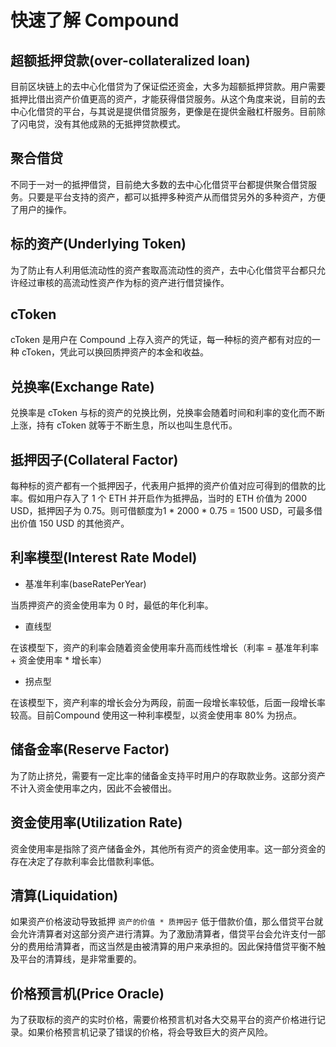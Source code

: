# 快速了解 Compound

## 超额抵押贷款(over-collateralized loan)

目前区块链上的去中心化借贷为了保证偿还资金，大多为超额抵押贷款。用户需要抵押比借出资产价值更高的资产，才能获得借贷服务。从这个角度来说，目前的去中心化借贷的平台，与其说是提供借贷服务，更像是在提供金融杠杆服务。目前除了闪电贷，没有其他成熟的无抵押贷款模式。

## 聚合借贷

不同于一对一的抵押借贷，目前绝大多数的去中心化借贷平台都提供聚合借贷服务。只要是平台支持的资产，都可以抵押多种资产从而借贷另外的多种资产，方便了用户的操作。

## 标的资产(Underlying Token)

为了防止有人利用低流动性的资产套取高流动性的资产，去中心化借贷平台都只允许经过审核的高流动性资产作为标的资产进行借贷操作。

## cToken

cToken 是用户在 Compound 上存入资产的凭证，每一种标的资产都有对应的一种 cToken，凭此可以换回质押资产的本金和收益。

## 兑换率(Exchange Rate)

兑换率是 cToken 与标的资产的兑换比例，兑换率会随着时间和利率的变化而不断上涨，持有 cToken 就等于不断生息，所以也叫生息代币。

## 抵押因子(Collateral Factor)

每种标的资产都有一个抵押因子，代表用户抵押的资产价值对应可得到的借款的比率。假如用户存入了 1 个 ETH 并开启作为抵押品，当时的 ETH 价值为 2000 USD，抵押因子为 0.75。则可借额度为1 * 2000 * 0.75 = 1500 USD，可最多借出价值 150 USD 的其他资产。

## 利率模型(Interest Rate Model)

- 基准年利率(baseRatePerYear)

当质押资产的资金使用率为 0 时，最低的年化利率。

- 直线型

在该模型下，资产的利率会随着资金使用率升高而线性增长（利率 = 基准年利率 + 资金使用率 * 增长率）

- 拐点型

在该模型下，资产利率的增长会分为两段，前面一段增长率较低，后面一段增长率较高。目前Compound 使用这一种利率模型，以资金使用率 80% 为拐点。

## 储备金率(Reserve Factor)

为了防止挤兑，需要有一定比率的储备金支持平时用户的存取款业务。这部分资产不计入资金使用率之内，因此不会被借出。

## 资金使用率(Utilization Rate)

资金使用率是指除了资产储备金外，其他所有资产的资金使用率。这一部分资金的存在决定了存款利率会比借款利率低。

## 清算(Liquidation)

如果资产价格波动导致抵押 `资产的价值 * 质押因子` 低于借款价值，那么借贷平台就会允许清算者对这部分资产进行清算。为了激励清算者，借贷平台会允许支付一部分的费用给清算者，而这当然是由被清算的用户来承担的。因此保持借贷平衡不触及平台的清算线，是非常重要的。

## 价格预言机(Price Oracle)

为了获取标的资产的实时价格，需要价格预言机对各大交易平台的资产价格进行记录。如果价格预言机记录了错误的价格，将会导致巨大的资产风险。

